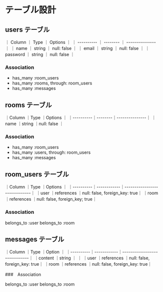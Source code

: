 # テーブル設計

## users テーブル

｜ Column     ｜ Type     ｜ Options         ｜
｜ ---------- ｜ -------- ｜ --------------- ｜
｜ name       ｜ string   ｜ null: false     ｜
｜ email      ｜ string   ｜ null: false     ｜
｜ password   ｜ string   ｜ null: false     ｜

### Association

- has_many :room_users
- has_many :rooms, through: room_users
- has_many :messages

## rooms テーブル

｜Column    ｜Type    ｜Options        ｜
｜----------｜--------｜---------------｜
｜name      ｜string  ｜null: false    ｜

### Association

- has_many :room_users
- has_many :users, through: room_users
- has_many :messages

## room_users テーブル

｜Column    ｜Type        ｜Options                       ｜
｜----------｜------------｜------------------------------｜
｜user      ｜references  ｜null: false, foreign_key: true｜
｜room      ｜references  ｜null: false, foreign_key; true｜

### Association

belongs_to :user
belongs_to :room

## messages テーブル

｜Column    ｜Type        ｜Option                        ｜
｜----------｜------------｜------------------------------｜
｜content   ｜string      ｜                              ｜
｜user      ｜references  ｜null: false, foreign_key: true｜
｜room      ｜references  ｜null: false, foreign_key: true｜

###　Association

belongs_to :user
belongs_to :room